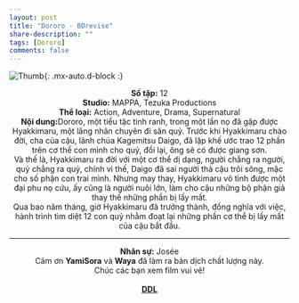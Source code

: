 ```yaml
---
layout: post
title: "Dororo - BDrevise"
share-description: ""
tags: [Dororo]
comments: false
---
```


![Thumb](https://tpn-team.github.io/assets/img/Dororo_thumb.webp){: .mx-auto.d-block :}
<center>
<b>Số tập:</b> 12 <br>
<b>Studio:</b> MAPPA, Tezuka Productions <br>
<b>Thể loại:</b> Action, Adventure, Drama, Supernatural <br>
<b>Nội dung:</b>Dororo, một tiểu tặc tinh ranh, trong một lần nọ đã gặp được Hyakkimaru, một lãng nhân chuyên đi săn quỷ. Trước khi Hyakkimaru chào đời, cha của cậu, lãnh chúa Kagemitsu Daigo, đã lập khế ước trao 12 phần trên cơ thể con mình cho quỷ, đổi lại, ông sẽ có được giang sơn. <br>
Và thế là, Hyakkimaru ra đời với một cơ thể dị dạng, người chẳng ra người, quỷ chẳng ra quỷ, chính vì thế, Daigo đã sai người thả cậu trôi sông, mặc cho số phận con trai mình. Nhưng may thay, Hyakkimaru vô tình được một đại phu nọ cứu, ấy cũng là người nuôi lớn, làm cho cậu những bộ phận giả thay thế những phần bị lấy mất. <br>
Qua bao năm tháng, giờ Hyakkimaru đã trưởng thành, đồng nghĩa với việc, hành trình tìm diệt 12 con quỷ nhằm đoạt lại những phần cơ thể bị lấy mất của cậu bắt đầu. <br>

<hr>

<b>Nhân sự:</b> Josée <br>
Cảm ơn <b>YamiSora</b> và <b>Waya</b> đã làm ra bản dịch chất lượng này. <br>
Chúc các bạn xem film vui vẻ!<br><br>
<b><a href="https://github.com/TPN-Team/TPN-Team-DDL/blob/master/Dororo.md">DDL</a></b> <br>
</center>
<!-- excerpt-end -->

